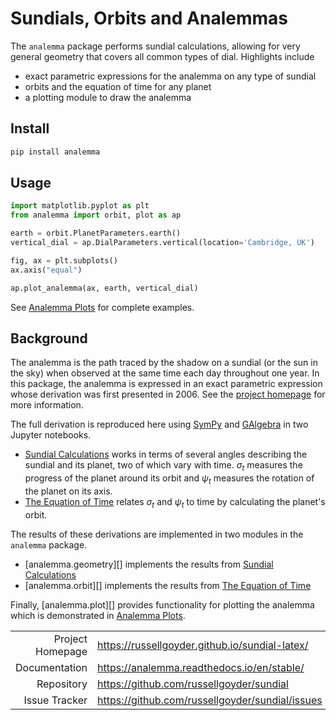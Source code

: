 
# Sundials, Orbits and Analemmas

The `analemma` package performs sundial calculations, allowing for very general geometry that covers all common types of dial. Highlights include

 * exact parametric expressions for the analemma on any type of sundial
 * orbits and the equation of time for any planet
 * a plotting module to draw the analemma

## Install

```bash
pip install analemma
```

## Usage

```python
import matplotlib.pyplot as plt
from analemma import orbit, plot as ap

earth = orbit.PlanetParameters.earth()
vertical_dial = ap.DialParameters.vertical(location='Cambridge, UK')

fig, ax = plt.subplots()
ax.axis("equal")

ap.plot_analemma(ax, earth, vertical_dial)
```

See [Analemma Plots](sundial_plots.md) for complete examples.

## Background

The analemma is the path traced by the shadow on a sundial (or the sun in the sky) when observed at the same time each day throughout one year. In this package, the analemma is expressed in an exact parametric expression whose derivation was first presented in 2006. See the [project homepage](https://russellgoyder.github.io/sundial-latex/) for more information.

The full derivation is reproduced here using [SymPy](https://www.sympy.org/en/index.html) and [GAlgebra](https://github.com/pygae/galgebra) in two Jupyter notebooks.

 * [Sundial Calculations](sundial.md) works in terms of several angles describing the sundial and its planet, two of which vary with time. $\sigma_t$ measures the progress of the planet around its orbit and $\psi_t$ measures the rotation of the planet on its axis.
 * [The Equation of Time](equation_of_time.md) relates $\sigma_t$ and $\psi_t$ to time by calculating the planet's orbit.

The results of these derivations are implemented in two modules in the `analemma` package.  

 * [analemma.geometry][] implements the results from [Sundial Calculations](sundial.md)
 * [analemma.orbit][] implements the results from [The Equation of Time](equation_of_time.md)

Finally, [analemma.plot][] provides functionality for plotting the analemma which is demonstrated in [Analemma Plots](sundial_plots.md).

|  |  |
| ------: | --------- |
| Project Homepage | https://russellgoyder.github.io/sundial-latex/ |
| Documentation | https://analemma.readthedocs.io/en/stable/ |
| Repository | https://github.com/russellgoyder/sundial |
| Issue Tracker | https://github.com/russellgoyder/sundial/issues |